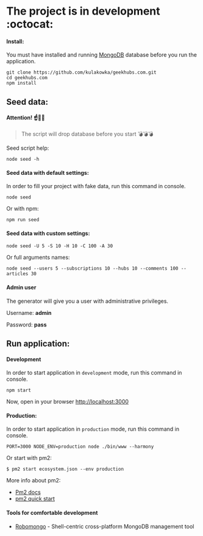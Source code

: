 # The project is in development :octocat:

#### Install:

You must have installed and running [MongoDB](https://www.mongodb.org/) database before you run the application.

```
git clone https://github.com/kulakowka/geekhubs.com.git
cd geekhubs.com
npm install 
```

## Seed data:

#### Attention! :point_up::guardsman: 


> The script will drop database before you start :bomb::bomb::bomb:


Seed script help:
```
node seed -h
```

#### Seed data with default settings:

In order to fill your project with fake data, run this command in console.
```
node seed
```
Or with npm:
```
npm run seed
```

#### Seed data with custom settings:
```
node seed -U 5 -S 10 -H 10 -C 100 -A 30
```
Or full arguments names:
```
node seed --users 5 --subscriptions 10 --hubs 10 --comments 100 --articles 30
```

#### Admin user

The generator will give you a user with administrative privileges.

Username: **admin**

Password: **pass**

## Run application:

#### Development

In order to start application in `development` mode, run this command in console.
```
npm start
```

Now, open in your browser [http://localhost:3000](http://localhost:3000)

#### Production:

In order to start application in `production` mode, run this command in console.
```
PORT=3000 NODE_ENV=production node ./bin/www --harmony
```

Or start with pm2:
```
$ pm2 start ecosystem.json --env production
```

More info about pm2: 
- [Pm2 docs](http://pm2.keymetrics.io/docs/usage/application-declaration/)
- [pm2 quick start](http://pm2.keymetrics.io/docs/usage/quick-start/)

#### Tools for comfortable development
- [Robomongo](robomongo.org) - Shell-centric cross-platform MongoDB management tool

